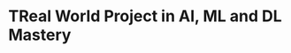 # TReal World Project in AI, ML and DL Mastery

<!-- - ## Week 1

   1. [Day 1](https://www.facebook.com/iCodeguru/videos/409177125137734)
   2. [Day 2]()
   3. [Day 3]()
   4. [Day 4]()
   5. [Day 5]() -->

<!-- - ## Week 

   1. [Day 1]()
   2. [Day 2]()
   3. [Day 3]()
   4. [Day 4]()
   5. [Day 5]() -->